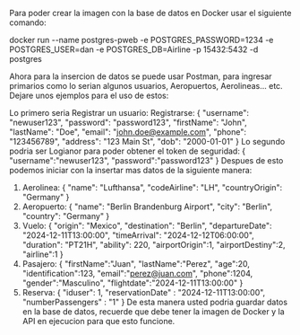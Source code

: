 Para poder crear la imagen con la base de datos en Docker usar el siguiente comando:

  docker run --name postgres-pweb -e POSTGRES_PASSWORD=1234 -e POSTGRES_USER=dan -e POSTGRES_DB=Airline -p 15432:5432 -d postgres

Ahora para la insercion de datos se puede usar Postman, para ingresar primarios como lo serian algunos usuarios, Aeropuertos, Aerolineas... etc.
Dejare unos ejemplos para el uso de estos:

Lo primero seria Registrar un usuario:
Registrarse:
  {
    "username": "newuser123",
    "password": "password123",
    "firstName": "John",
    "lastName": "Doe",
    "email": "john.doe@example.com",
    "phone": "123456789",
    "address": "123 Main St",
    "dob": "2000-01-01"
  }
Lo segundo podria ser Logianor para poder obtener el token de seguridad:
  {
      "username":"newuser123",
      "password":"password123"
  }
Despues de esto podemos iniciar con la insertar mas datos de la siguiente manera:
  1. Aerolinea:
     {
        "name": "Lufthansa",
        "codeAirline": "LH",
        "countryOrigin": "Germany"
     }
  2. Aeropuerto:
     {
        "name": "Berlin Brandenburg Airport",
        "city": "Berlin",
        "country": "Germany"
     }
  3. Vuelo:
     {
        "origin": "Mexico",
        "destination": "Berlin",
        "departureDate": "2024-12-11T13:00:00",
        "timeArrival": "2024-12-12T06:00:00",
        "duration": "PT21H",
        "ability": 220,
        "airportOrigin":1,
        "airportDestiny":2,
        "airline":1
      }
  4. Pasajero:
     {
        "firstName":"Juan",
        "lastName":"Perez",
        "age":20,
        "identification":123,
        "email":"perez@juan.com",
        "phone":1204,
        "gender":"Masculino",
        "flightdate":"2024-12-11T13:00:00"
      }
  5. Reserva:
     {
        "iduser": 1,
        "reservationDate" : "2024-12-11T13:00:00",
        "numberPassengers" : "1"
      }
De esta manera usted podria guardar datos en la base de datos, recuerde que debe tener la imagen de Docker y la API en ejecucion para que esto funcione.
